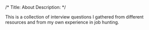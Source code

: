 /*
Title: About
Description: 
*/

This is a collection of interview questions I gathered from different resources and from my own experience in job hunting.